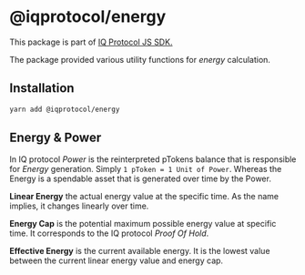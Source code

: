 # @iqprotocol/energy
This package is part of [IQ Protocol JS SDK.](https://github.com/iqalliance/iq-sdk-js)

The package provided various utility functions for *energy* calculation.

## Installation  
```bash
yarn add @iqprotocol/energy
```

## Energy & Power

In IQ protocol *Power* is the reinterpreted pTokens balance that is responsible for *Energy* generation. Simply `1 pToken = 1 Unit of Power`.
Whereas the Energy is a spendable asset that is generated over time by the Power. 

**Linear Energy** the actual energy value at the specific time. As the name implies, it changes linearly over time. 

**Energy Cap** is the potential maximum possible energy value at specific time. It corresponds to the IQ protocol *Proof Of Hold*. 

**Effective Energy** is the current available energy. It is the lowest value between the current linear energy value and energy cap.   
